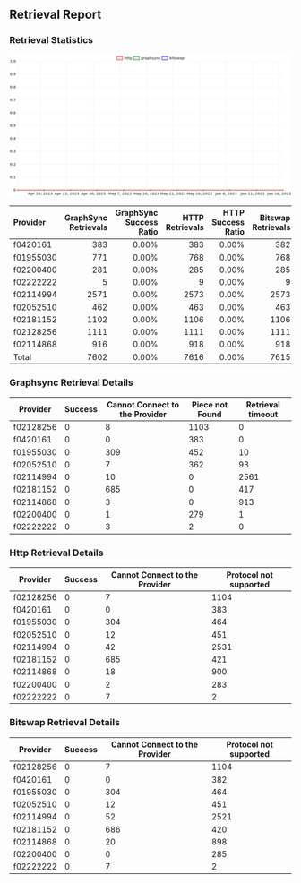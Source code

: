 ## Retrieval Report
### Retrieval Statistics
<img src="https://raw.githubusercontent.com/data-preservation-programs/filplus-checker-assets/main/filecoin-project/filecoin-plus-large-datasets/issues/1584/1687203374072.png"/>

| Provider  | GraphSync Retrievals | GraphSync Success Ratio | HTTP Retrievals | HTTP Success Ratio | Bitswap Retrievals | Bitswap Success Ratio |
| :-------- | -------------------: | ----------------------: | --------------: | -----------------: | -----------------: | --------------------: |
| f0420161  |                  383 |                   0.00% |             383 |              0.00% |                382 |                 0.00% |
| f01955030 |                  771 |                   0.00% |             768 |              0.00% |                768 |                 0.00% |
| f02200400 |                  281 |                   0.00% |             285 |              0.00% |                285 |                 0.00% |
| f02222222 |                    5 |                   0.00% |               9 |              0.00% |                  9 |                 0.00% |
| f02114994 |                 2571 |                   0.00% |            2573 |              0.00% |               2573 |                 0.00% |
| f02052510 |                  462 |                   0.00% |             463 |              0.00% |                463 |                 0.00% |
| f02181152 |                 1102 |                   0.00% |            1106 |              0.00% |               1106 |                 0.00% |
| f02128256 |                 1111 |                   0.00% |            1111 |              0.00% |               1111 |                 0.00% |
| f02114868 |                  916 |                   0.00% |             918 |              0.00% |                918 |                 0.00% |
| Total     |                 7602 |                   0.00% |            7616 |              0.00% |               7615 |                 0.00% |

### Graphsync Retrieval Details
| Provider  | Success | Cannot Connect to the Provider | Piece not Found | Retrieval timeout |
| --------- | ------- | ------------------------------ | --------------- | ----------------- |
| f02128256 | 0       | 8                              | 1103            | 0                 |
| f0420161  | 0       | 0                              | 383             | 0                 |
| f01955030 | 0       | 309                            | 452             | 10                |
| f02052510 | 0       | 7                              | 362             | 93                |
| f02114994 | 0       | 10                             | 0               | 2561              |
| f02181152 | 0       | 685                            | 0               | 417               |
| f02114868 | 0       | 3                              | 0               | 913               |
| f02200400 | 0       | 1                              | 279             | 1                 |
| f02222222 | 0       | 3                              | 2               | 0                 |

### Http Retrieval Details
| Provider  | Success | Cannot Connect to the Provider | Protocol not supported |
| --------- | ------- | ------------------------------ | ---------------------- |
| f02128256 | 0       | 7                              | 1104                   |
| f0420161  | 0       | 0                              | 383                    |
| f01955030 | 0       | 304                            | 464                    |
| f02052510 | 0       | 12                             | 451                    |
| f02114994 | 0       | 42                             | 2531                   |
| f02181152 | 0       | 685                            | 421                    |
| f02114868 | 0       | 18                             | 900                    |
| f02200400 | 0       | 2                              | 283                    |
| f02222222 | 0       | 7                              | 2                      |

### Bitswap Retrieval Details
| Provider  | Success | Cannot Connect to the Provider | Protocol not supported |
| --------- | ------- | ------------------------------ | ---------------------- |
| f02128256 | 0       | 7                              | 1104                   |
| f0420161  | 0       | 0                              | 382                    |
| f01955030 | 0       | 304                            | 464                    |
| f02052510 | 0       | 12                             | 451                    |
| f02114994 | 0       | 52                             | 2521                   |
| f02181152 | 0       | 686                            | 420                    |
| f02114868 | 0       | 20                             | 898                    |
| f02200400 | 0       | 0                              | 285                    |
| f02222222 | 0       | 7                              | 2                      |
